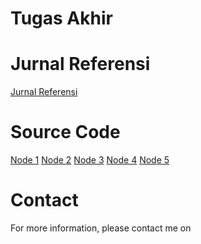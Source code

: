 # Tugas Akhir

# Jurnal Referensi
[Jurnal Referensi](https://github.com/hafyyantashbir/TA/tree/main/Jurnal%20Referensi)

# Source Code
[Node 1](https://github.com/hafyyantashbir/BLEServer_Node_1/tree/node-1-sensor-NodeToMaster(Mesh))
[Node 2](https://github.com/hafyyantashbir/BLEServer_Node_2/tree/node-2-sensor-NodeToMaster(Mesh))
[Node 3](https://github.com/hafyyantashbir/BLEServer_Node_3/tree/node-3-sensor-NodeToMaster(Mesh))
[Node 4](https://github.com/hafyyantashbir/BLEServer_Node_4/tree/node-4-sensor-NodeToMaster(Mesh))
[Node 5](https://github.com/hafyyantashbir/BLEServer_Node_5/tree/node-5-sensor-NodeToMaster(Mesh))

# Contact
For more information, please contact me on <a class="social-media-icon" href="https://www.instagram.com/hafyyantashbir/"><span class="fab fa-instagram"></span></a> 

